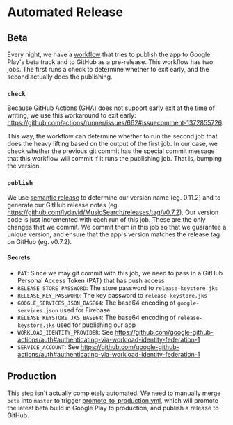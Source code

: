 # Automated Release

## Beta
Every night, we have a [workflow](../.github/workflows/publish_beta.yml) that tries to publish the app to Google Play's beta track and to GitHub as a pre-release.
This workflow has two jobs. The first runs a check to determine whether to exit early, and the second actually does the publishing.

### `check`

Because GitHub Actions (GHA) does not support early exit at the time of writing, we use this workaround to exit early: https://github.com/actions/runner/issues/662#issuecomment-1372855726.

This way, the workflow can determine whether to run the second job that does the heavy lifting based on the output of the first job. In our case, we check whether the previous git commit has the special commit message that this workflow will commit if it runs the publishing job. That is, bumping the version.

### `publish`

We use [semantic release](https://github.com/semantic-release/semantic-release) to determine our version name (eg. 0.11.2) and to generate our GitHub release notes (eg. https://github.com/lydavid/MusicSearch/releases/tag/v0.7.2).
Our version code is just incremented with each run of this job.
These are the only changes that we commit.
We commit them in this job so that we guarantee a unique version, and ensure that the app's version matches the release tag on GitHub (eg. v0.7.2).

#### Secrets

- `PAT`: Since we may git commit with this job, we need to pass in a GitHub Personal Access Token (PAT) that has push access
- `RELEASE_STORE_PASSWORD`: The store password to `release-keystore.jks`
- `RELEASE_KEY_PASSWORD`: The key password to `release-keystore.jks`
- `GOOGLE_SERVICES_JSON_BASE64`: The base64 encoding of `google-services.json` used for Firebase
- `RELEASE_KEYSTORE_JKS_BASE64`: The base64 encoding of `release-keystore.jks` used for publishing our app
- `WORKLOAD_IDENTITY_PROVIDER`: See https://github.com/google-github-actions/auth#authenticating-via-workload-identity-federation-1
- `SERVICE_ACCOUNT`: See https://github.com/google-github-actions/auth#authenticating-via-workload-identity-federation-1

## Production

This step isn't actually completely automated.
We need to manually merge `beta` into `master` to trigger [promote_to_production.yml](../.github/workflows/promote_to_production.yml),
which will promote the latest beta build in Google Play to production, and publish a release to GitHub.

